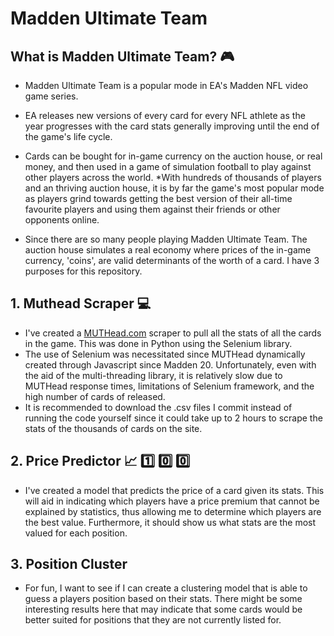 # Madden Ultimate Team

## What is Madden Ultimate Team? :video_game:
* Madden Ultimate Team is a popular mode in EA's Madden NFL video game series. 
* EA releases new versions of every card for every NFL athlete as the year progresses with the card stats generally improving until the end of the game's life cycle. 
* Cards can be bought for in-game currency on the auction house, or real money, and then used in a game of simulation football to play against other players across the world. 
*With hundreds of thousands of players and an thriving auction house, it is by far the game's most popular mode as players grind towards getting the best version of their all-time favourite players and using them against their friends or other opponents online.

* Since there are so many people playing Madden Ultimate Team. The auction house simulates a real economy where prices of the in-game currency, 'coins', are valid determinants of the worth of a card. I have 3 purposes for this repository.

## 1. Muthead Scraper :computer: 
* I've created a [MUTHead.com](https://www.muthead.com/20/players/) scraper to pull all the stats of all the cards in the game. This was done in Python using the Selenium library. 
* The use of Selenium was necessitated since MUTHead dynamically created through Javascript since Madden 20. Unfortunately, even with the aid of the multi-threading library,  it is relatively slow due to MUTHead response times, limitations of Selenium framework, and the high number of cards of released.  
* It is recommended to download the .csv files I commit instead of running the code yourself since it could take up to 2 hours to scrape the stats of the thousands of cards on the site.

## 2. Price Predictor :chart_with_upwards_trend: :one: :zero: :zero:
* I've created a model that predicts the price of a card given its stats. This will aid in indicating which players have a price premium that cannot be explained by statistics, thus allowing me to determine which players are the best value. Furthermore, it should show us what stats are the most valued for each position.

## 3. Position Cluster
* For fun, I want to see if I can create a clustering model that is able to guess a players position based on their stats. There might be some interesting results here that may indicate that some cards would be better suited for positions that they are not currently listed for.
